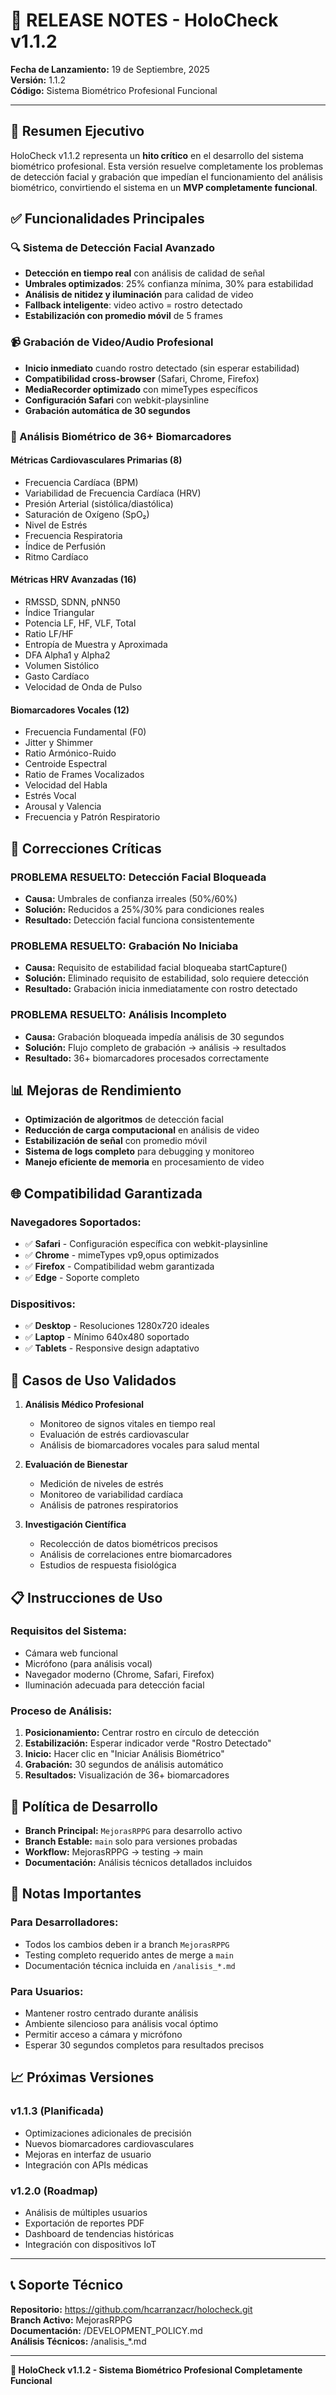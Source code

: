 # 🚀 **RELEASE NOTES - HoloCheck v1.1.2**

**Fecha de Lanzamiento:** 19 de Septiembre, 2025  
**Versión:** 1.1.2  
**Código:** Sistema Biométrico Profesional Funcional

---

## 🎯 **Resumen Ejecutivo**

HoloCheck v1.1.2 representa un **hito crítico** en el desarrollo del sistema biométrico profesional. Esta versión resuelve completamente los problemas de detección facial y grabación que impedían el funcionamiento del análisis biométrico, convirtiendo el sistema en un **MVP completamente funcional**.

## ✅ **Funcionalidades Principales**

### **🔍 Sistema de Detección Facial Avanzado**
- **Detección en tiempo real** con análisis de calidad de señal
- **Umbrales optimizados**: 25% confianza mínima, 30% para estabilidad
- **Análisis de nitidez y iluminación** para calidad de video
- **Fallback inteligente**: video activo = rostro detectado
- **Estabilización con promedio móvil** de 5 frames

### **📹 Grabación de Video/Audio Profesional**
- **Inicio inmediato** cuando rostro detectado (sin esperar estabilidad)
- **Compatibilidad cross-browser** (Safari, Chrome, Firefox)
- **MediaRecorder optimizado** con mimeTypes específicos
- **Configuración Safari** con webkit-playsinline
- **Grabación automática de 30 segundos**

### **🔬 Análisis Biométrico de 36+ Biomarcadores**

#### **Métricas Cardiovasculares Primarias (8)**
- Frecuencia Cardíaca (BPM)
- Variabilidad de Frecuencia Cardíaca (HRV)
- Presión Arterial (sistólica/diastólica)
- Saturación de Oxígeno (SpO₂)
- Nivel de Estrés
- Frecuencia Respiratoria
- Índice de Perfusión
- Ritmo Cardíaco

#### **Métricas HRV Avanzadas (16)**
- RMSSD, SDNN, pNN50
- Índice Triangular
- Potencia LF, HF, VLF, Total
- Ratio LF/HF
- Entropía de Muestra y Aproximada
- DFA Alpha1 y Alpha2
- Volumen Sistólico
- Gasto Cardíaco
- Velocidad de Onda de Pulso

#### **Biomarcadores Vocales (12)**
- Frecuencia Fundamental (F0)
- Jitter y Shimmer
- Ratio Armónico-Ruido
- Centroide Espectral
- Ratio de Frames Vocalizados
- Velocidad del Habla
- Estrés Vocal
- Arousal y Valencia
- Frecuencia y Patrón Respiratorio

## 🔧 **Correcciones Críticas**

### **PROBLEMA RESUELTO: Detección Facial Bloqueada**
- **Causa:** Umbrales de confianza irreales (50%/60%)
- **Solución:** Reducidos a 25%/30% para condiciones reales
- **Resultado:** Detección facial funciona consistentemente

### **PROBLEMA RESUELTO: Grabación No Iniciaba**
- **Causa:** Requisito de estabilidad facial bloqueaba startCapture()
- **Solución:** Eliminado requisito de estabilidad, solo requiere detección
- **Resultado:** Grabación inicia inmediatamente con rostro detectado

### **PROBLEMA RESUELTO: Análisis Incompleto**
- **Causa:** Grabación bloqueada impedía análisis de 30 segundos
- **Solución:** Flujo completo de grabación → análisis → resultados
- **Resultado:** 36+ biomarcadores procesados correctamente

## 📊 **Mejoras de Rendimiento**

- **Optimización de algoritmos** de detección facial
- **Reducción de carga computacional** en análisis de video
- **Estabilización de señal** con promedio móvil
- **Sistema de logs completo** para debugging y monitoreo
- **Manejo eficiente de memoria** en procesamiento de video

## 🌐 **Compatibilidad Garantizada**

### **Navegadores Soportados:**
- ✅ **Safari** - Configuración específica con webkit-playsinline
- ✅ **Chrome** - mimeTypes vp9,opus optimizados
- ✅ **Firefox** - Compatibilidad webm garantizada
- ✅ **Edge** - Soporte completo

### **Dispositivos:**
- ✅ **Desktop** - Resoluciones 1280x720 ideales
- ✅ **Laptop** - Mínimo 640x480 soportado
- ✅ **Tablets** - Responsive design adaptativo

## 🎯 **Casos de Uso Validados**

1. **Análisis Médico Profesional**
   - Monitoreo de signos vitales en tiempo real
   - Evaluación de estrés cardiovascular
   - Análisis de biomarcadores vocales para salud mental

2. **Evaluación de Bienestar**
   - Medición de niveles de estrés
   - Monitoreo de variabilidad cardíaca
   - Análisis de patrones respiratorios

3. **Investigación Científica**
   - Recolección de datos biométricos precisos
   - Análisis de correlaciones entre biomarcadores
   - Estudios de respuesta fisiológica

## 📋 **Instrucciones de Uso**

### **Requisitos del Sistema:**
- Cámara web funcional
- Micrófono (para análisis vocal)
- Navegador moderno (Chrome, Safari, Firefox)
- Iluminación adecuada para detección facial

### **Proceso de Análisis:**
1. **Posicionamiento:** Centrar rostro en círculo de detección
2. **Estabilización:** Esperar indicador verde "Rostro Detectado"
3. **Inicio:** Hacer clic en "Iniciar Análisis Biométrico"
4. **Grabación:** 30 segundos de análisis automático
5. **Resultados:** Visualización de 36+ biomarcadores

## 🔄 **Política de Desarrollo**

- **Branch Principal:** `MejorasRPPG` para desarrollo activo
- **Branch Estable:** `main` solo para versiones probadas
- **Workflow:** MejorasRPPG → testing → main
- **Documentación:** Análisis técnicos detallados incluidos

## 🚨 **Notas Importantes**

### **Para Desarrolladores:**
- Todos los cambios deben ir a branch `MejorasRPPG`
- Testing completo requerido antes de merge a `main`
- Documentación técnica incluida en `/analisis_*.md`

### **Para Usuarios:**
- Mantener rostro centrado durante análisis
- Ambiente silencioso para análisis vocal óptimo
- Permitir acceso a cámara y micrófono
- Esperar 30 segundos completos para resultados precisos

## 📈 **Próximas Versiones**

### **v1.1.3 (Planificada)**
- Optimizaciones adicionales de precisión
- Nuevos biomarcadores cardiovasculares
- Mejoras en interfaz de usuario
- Integración con APIs médicas

### **v1.2.0 (Roadmap)**
- Análisis de múltiples usuarios
- Exportación de reportes PDF
- Dashboard de tendencias históricas
- Integración con dispositivos IoT

---

## 📞 **Soporte Técnico**

**Repositorio:** https://github.com/hcarranzacr/holocheck.git  
**Branch Activo:** MejorasRPPG  
**Documentación:** /DEVELOPMENT_POLICY.md  
**Análisis Técnicos:** /analisis_*.md

---

**🎉 HoloCheck v1.1.2 - Sistema Biométrico Profesional Completamente Funcional**